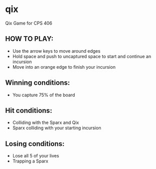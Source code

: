 # qix
Qix Game for CPS 406

## HOW TO PLAY:

- Use the arrow keys to move around edges
- Hold space and push to uncaptured space to start and continue an incursion
- Move into an orange edge to finish your incursion

## Winning conditions:

- You capture 75% of the board

## Hit conditions:

- Colliding with the Sparx and Qix
- Sparx colliding with your starting incursion

## Losing conditions:

- Lose all 5 of your lives
- Trapping a Sparx
